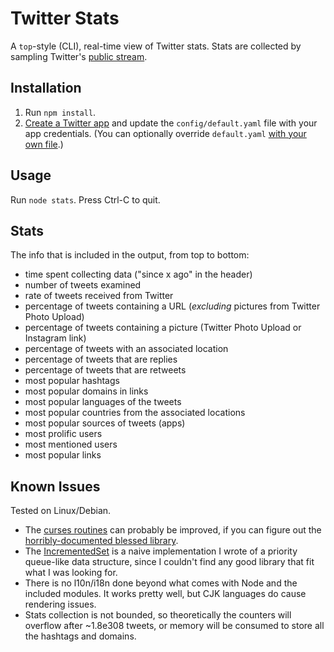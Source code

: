 # Twitter Stats

A `top`-style (CLI), real-time view of Twitter stats. Stats are collected by sampling Twitter's [public stream](https://dev.twitter.com/docs/streaming-apis/streams/public).

## Installation

1. Run `npm install`.
2. [Create a Twitter app](https://dev.twitter.com/docs/auth/tokens-devtwittercom) and update the `config/default.yaml` file with your app credentials. (You can optionally override `default.yaml` [with your own file](http://lorenwest.github.io/node-config/latest/index.html).)

## Usage

Run `node stats`. Press Ctrl-C to quit.

## Stats

The info that is included in the output, from top to bottom:

* time spent collecting data ("since x ago" in the header)
* number of tweets examined
* rate of tweets received from Twitter
* percentage of tweets containing a URL (_excluding_ pictures from Twitter Photo Upload)
* percentage of tweets containing a picture (Twitter Photo Upload or Instagram link)
* percentage of tweets with an associated location
* percentage of tweets that are replies
* percentage of tweets that are retweets
* most popular hashtags
* most popular domains in links
* most popular languages of the tweets
* most popular countries from the associated locations
* most popular sources of tweets (apps)
* most prolific users
* most mentioned users
* most popular links

## Known Issues

Tested on Linux/Debian.

* The [curses routines](lib/formatter.js) can probably be improved, if you can figure out the [horribly-documented blessed library](https://github.com/chjj/blessed).
* The [IncrementedSet](lib/incremented-set.js) is a naive implementation I wrote of a priority queue-like data structure, since I couldn't find any good library that fit what I was looking for.
* There is no l10n/i18n done beyond what comes with Node and the included modules. It works pretty well, but CJK languages do cause rendering issues.
* Stats collection is not bounded, so theoretically the counters will overflow after ~1.8e308 tweets, or memory will be consumed to store all the hashtags and domains.

